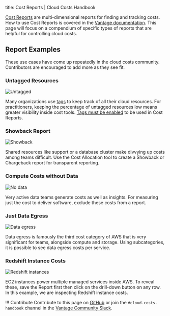 title: Cost Reports | Cloud Costs Handbook

[Cost Reports](https://vantage.sh/features/cost-reports) are multi-dimensional reports for finding and tracking costs. How to use Cost Reports is covered in the [Vantage documentation](https://docs.vantage.sh/cost_reports/). This page will focus on a compendium of specific types of reports that are helpful for controlling cloud costs.

## Report Examples

These use cases have come up repeatedly in the cloud costs community. Contributors are encouraged to add more as they see fit.

### Untagged Resources

![Untagged](https://assets.vantage.sh/blog/governance/untagged-resources.png)

Many organizations use [tags](/aws/concepts/tags) to keep track of all their cloud resources. For practitioners, keeping the percentage of untagged resources low means greater visibility inside cost tools. [Tags must be enabled](https://www.vantage.sh/blog/aws-cost-explorer#cost-by-tagged-resources) to be used in Cost Reports.

### Showback Report

![Showback](https://assets.vantage.sh/blog/showback-cost-allocation/showback-cost-allocation-2.png)

Shared resources like support or a database cluster make divvying up costs among teams difficult. Use the Cost Allocation tool to create a Showback or Chargeback report for transparent reporting.

### Compute Costs without Data

![No data](https://pbs.twimg.com/media/FVK0WgJXoAEVqCS?format=png&name=small)

Very active data teams generate costs as well as insights. For measuring just the cost to deliver software, exclude these costs from a report.

### Just Data Egress

![Data egress](/img/tools/cost-reports/data-egress.gif)

Data egress is famously the third cost category of AWS that is very significant for teams, alongside compute and storage. Using subcategories, it is possible to see data egress costs per service.

### Redshift Instance Costs

![Redshift instances](/img/tools/cost-reports/redshift.png)

EC2 instances power multiple managed services inside AWS. To reveal these, save the Report first then click on the drill-down button on any row. In this example, we are inspecting Redshift instance costs.

!!! Contribute
    Contribute to this page on [GitHub](https://github.com/vantage-sh/handbook) or join the `#cloud-costs-handbook` channel in the [Vantage Community Slack](https://vantage.sh/slack).

